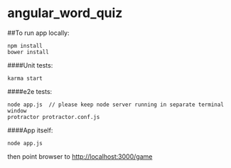 angular_word_quiz
=================

##To run app locally:

```
npm install
bower install
```

####Unit tests:
```
karma start 
```

####e2e tests:
```
node app.js  // please keep node server running in separate terminal window
protractor protractor.conf.js
```   



####App itself:

```
node app.js
```
then point browser to [http://localhost:3000/game](http://localhost:3000/game)


